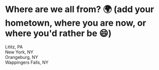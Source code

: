 
# Where are we all from? 🌍 (add your hometown, where you are now, or where you'd rather be 😄)
Lititz, PA     
New York, NY    
Orangeburg, NY   
Wappingers Falls, NY   

